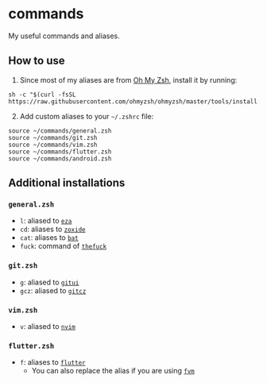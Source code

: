 # commands

My useful commands and aliases.

## How to use

1. Since most of my aliases are from [Oh My Zsh](https://github.com/ohmyzsh/ohmyzsh), install it by running:

```zsh=
sh -c "$(curl -fsSL https://raw.githubusercontent.com/ohmyzsh/ohmyzsh/master/tools/install.sh)"
```

2. Add custom aliases to your `~/.zshrc` file:

```zsh=
source ~/commands/general.zsh
source ~/commands/git.zsh
source ~/commands/vim.zsh
source ~/commands/flutter.zsh
source ~/commands/android.zsh
```

## Additional installations

### `general.zsh`

- `l`: aliased to [`eza`](https://github.com/eza-community/eza)
- `cd`: aliases to [`zoxide`](https://github.com/ajeetdsouza/zoxide?tab=readme-ov-file#getting-started)
- `cat`: aliases to [`bat`](https://github.com/sharkdp/bat)
- `fuck`: command of [`thefuck`](https://github.com/nvbn/thefuck)

### `git.zsh`

- `g`: aliased to [`gitui`](https://github.com/extrawurst/gitui)
- `gcz`: aliased to [`gitcz`](https://github.com/streamich/git-cz)

### `vim.zsh`

- `v`: aliased to [`nvim`](https://github.com/neovim/neovim)

### `flutter.zsh`

- `f`: aliases to [`flutter`](https://flutter.dev/)
  - You can also replace the alias if you are using [`fvm`](https://github.com/fluttertools/fvm)

